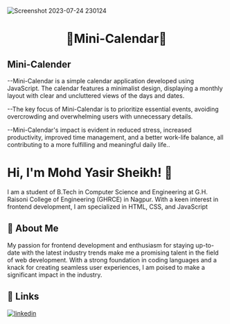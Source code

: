 ![Screenshot 2023-07-24 230124](https://github.com/mohdyasir5155/Mini-Calendar/assets/131906472/53d7c937-3227-48ac-b2a9-ef805c3b7964)

<h1 align=center>📅Mini-Calendar🍉</h1>

## Mini-Calender

--Mini-Calendar is a simple calendar application developed using JavaScript. The calendar features a minimalist design, displaying a monthly layout with clear and uncluttered views of the days and dates. 

--The key focus of Mini-Calendar is to prioritize essential events, avoiding overcrowding and overwhelming users with unnecessary details. 

--Mini-Calendar's impact is evident in reduced stress, increased productivity, improved time management, and a better work-life balance, all contributing to a more fulfilling and meaningful daily life.. 


# Hi, I'm Mohd Yasir Sheikh! 👋

I am a student of B.Tech in Computer Science and Engineering at G.H. Raisoni College of Engineering (GHRCE) in Nagpur. With a keen interest in frontend development, I am specialized in HTML, CSS, and JavaScript

## 🚀 About Me

My passion for frontend development and enthusiasm for staying up-to-date with the latest industry trends make me a promising talent in the field of web development. With a strong foundation in coding languages and a knack for creating seamless user experiences, I am poised to make a significant impact in the industry.

## 🔗 Links

[![linkedin](https://img.shields.io/badge/linkedin-0A66C2?style=for-the-badge&logo=linkedin&logoColor=white)](https://www.linkedin.com/in/mohd-sheikh-35aab2274/)
